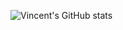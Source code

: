 ![Vincent's GitHub stats](https://github-readme-stats.vercel.app/api?username=vincentdoerig&show_icons=true&count_private=true&hide=issues)
